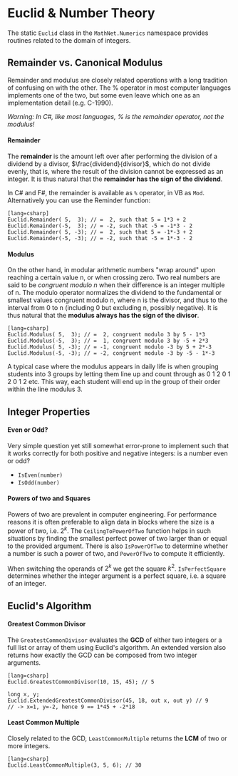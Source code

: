 Euclid & Number Theory
======================

The static `Euclid` class in the `MathNet.Numerics` namespace provides routines related
to the domain of integers.


Remainder vs. Canonical Modulus
-------------------------------

Remainder and modulus are closely related operations with a long tradition of confusing 
on with the other. The % operator in most computer languages implements one of the two,
but some even leave which one as an implementation detail (e.g. C-1990).

*Warning: In C#, like most languages, % is the remainder operator, not the modulus!*


#### Remainder

The **remainder** is the amount left over after performing the division of a dividend
by a divisor, $\frac{dividend}{divisor}$, which do not divide evenly, that is,
where the result of the division cannot be expressed as an integer. It is thus natural
that the **remainder has the sign of the dividend**.

In C# and F#, the remainder is available as `%` operator, in VB as `Mod`.
Alternatively you can use the Reminder function:

    [lang=csharp]
    Euclid.Remainder( 5,  3); // =  2, such that 5 = 1*3 + 2
    Euclid.Remainder(-5,  3); // = -2, such that -5 = -1*3 - 2
    Euclid.Remainder( 5, -3); // =  2, such that 5 = -1*-3 + 2
    Euclid.Remainder(-5, -3); // = -2, such that -5 = 1*-3 - 2


#### Modulus

On the other hand, in modular arithmetic numbers "wrap around" upon reaching a certain
value n, or when crossing zero. Two real numbers are said to be *congruent modulo n*
when their difference is an integer multiple of n. The modulo operator normalizes the dividend
to the fundamental or smallest values congruent modulo n, where n is the divisor, and thus
to the interval from 0 to n (including 0 but excluding n, possibly negative). It is thus natural that
the **modulus always has the sign of the divisor**.

    [lang=csharp]
    Euclid.Modulus( 5,  3); // =  2, congruent modulo 3 by 5 - 1*3
    Euclid.Modulus(-5,  3); // =  1, congruent modulo 3 by -5 + 2*3
    Euclid.Modulus( 5, -3); // = -1, congruent modulo -3 by 5 + 2*-3
    Euclid.Modulus(-5, -3); // = -2, congruent modulo -3 by -5 - 1*-3

A typical case where the modulus appears in daily life is when grouping students into 3 groups
by letting them line up and count through as 0 1 2 0 1 2 0 1 2 etc. This way, each student will
end up in the group of their order within the line modulus 3.


Integer Properties
------------------

#### Even or Odd?

Very simple question yet still somewhat error-prone to implement such that it works correctly
for both positive and negative integers: is a number even or odd?

* `IsEven(number)`
* `IsOdd(number)`


#### Powers of two and Squares

Powers of two are prevalent in computer engineering. For performance reasons it is often preferable
to align data in blocks where the size is a power of two, i.e. $2^k$. The `CeilingToPowerOfTwo` function
helps in such situations by finding the smallest perfect power of two larger than or equal to
the provided argument. There is also `IsPowerOfTwo` to determine whether a number is such a power of two,
and `PowerOfTwo` to compute it efficiently.

When switching the operands of $2^k$ we get the square $k^2$. `IsPerfectSquare` determines whether
the integer argument is a perfect square, i.e. a square of an integer.


Euclid's Algorithm
------------------

#### Greatest Common Divisor

The `GreatestCommonDivisor` evaluates the **GCD** of either two integers or a full list or array of them
using Euclid's algorithm. An extended version also returns how exactly the GCD can be composed from two
integer arguments.

    [lang=csharp]
    Euclid.GreatestCommonDivisor(10, 15, 45); // 5

    long x, y;
    Euclid.ExtendedGreatestCommonDivisor(45, 18, out x, out y) // 9
    // -> x=1, y=-2, hence 9 == 1*45 + -2*18


#### Least Common Multiple

Closely related to the GCD, `LeastCommonMultiple` returns the **LCM** of two or more integers.

    [lang=csharp]
    Euclid.LeastCommonMultiple(3, 5, 6); // 30
